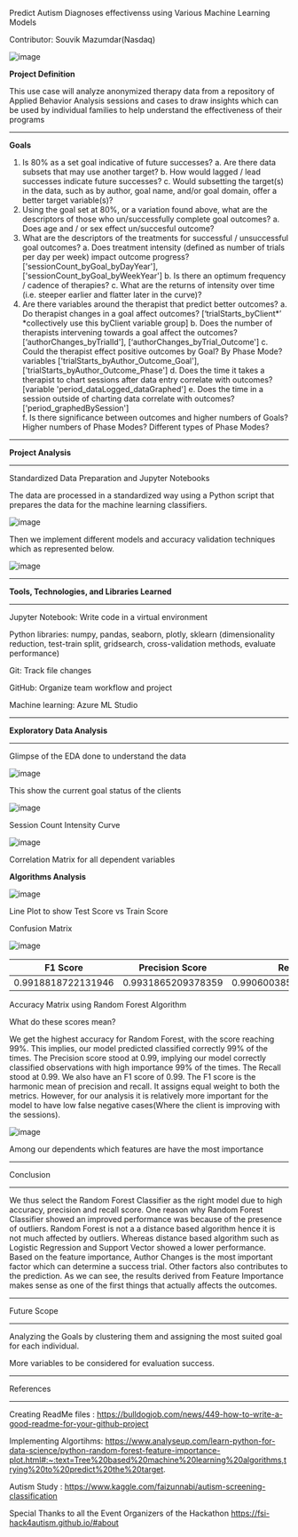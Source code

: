 Predict Autism Diagnoses effectivenss using Various Machine Learning Models

Contributor: Souvik Mazumdar(Nasdaq)

![image](https://user-images.githubusercontent.com/8531740/116724901-d711fe00-a9fe-11eb-9f00-154c6591434b.png)

<strong>Project Definition</strong>

This use case will analyze anonymized therapy data from a repository of Applied Behavior Analysis sessions and cases to draw insights which can be used by individual families to help understand the effectiveness of their programs

<hr/>

<strong>Goals</strong>

1)	Is 80% as a set goal indicative of future successes? 
a.	Are there data subsets that may use another target? 
b.	How would lagged / lead successes indicate future successes? 
c.	Would subsetting the target(s) in the data, such as by author, goal name, and/or goal domain, offer a better target variable(s)?  
2)	Using the goal set at 80%, or a variation found above, what are the descriptors of those who un/successfully complete goal outcomes? 
a.	Does age and / or sex effect un/succesful outcome? 
3)	What are the descriptors of the treatments for successful / unsuccessful goal outcomes?
a.	Does treatment intensity (defined as number of trials per day per week) impact outcome progress? ['sessionCount_byGoal_byDayYear'], ['sessionCount_byGoal_byWeekYear']
b.	Is there an optimum frequency / cadence of therapies? 
c.	What are the returns of intensity over time (i.e. steeper earlier and flatter later in the curve)?
4)	Are there variables around the therapist that predict better outcomes? 
a.	Do therapist changes in a goal affect outcomes? [‘trialStarts_byClient*’ *collectively use this byClient variable group]
b.	Does the number of therapists intervening towards a goal affect the outcomes? [‘authorChanges_byTrialId'], [‘authorChanges_byTrial_Outcome']
c.	Could the therapist effect positive outcomes by Goal? By Phase Mode? variables ['trialStarts_byAuthor_Outcome_Goal'], ['trialStarts_byAuthor_Outcome_Phase']
d.	Does the time it takes a therapist to chart sessions after data entry correlate with outcomes? [variable 'period_dataLogged_dataGraphed']
e.	Does the time in a session outside of charting data correlate with outcomes? ['period_graphedBySession']	
f.	Is there significance between outcomes and higher numbers of Goals? Higher numbers of Phase Modes? Different types of Phase Modes?

<hr/>

<strong> Project Analysis </strong>

<hr/>

Standardized Data Preparation and Jupyter Notebooks

The data are processed in a standardized way using a Python script that prepares the data for the machine learning classifiers.

![image](https://user-images.githubusercontent.com/8531740/116727103-c2833500-aa01-11eb-982a-4c07591da381.png)

 Then we implement different models and accuracy validation techniques which as represented below.

![image](https://user-images.githubusercontent.com/8531740/116727663-7a184700-aa02-11eb-84ec-01c3821405c3.png)

<hr />

<strong>Tools, Technologies, and Libraries Learned</strong>

<hr />

Jupyter Notebook: Write code in a virtual environment

Python libraries</bold>: numpy, pandas, seaborn, plotly, sklearn (dimensionality reduction, test-train split, gridsearch, cross-validation methods, evaluate performance)

Git: Track file changes

GitHub: Organize team workflow and project

Machine learning: Azure ML Studio

<hr />

<strong> Exploratory Data Analysis </strong>

<hr />

Glimpse of the EDA done to understand the data

![image](https://user-images.githubusercontent.com/8531740/116728367-733e0400-aa03-11eb-8e8b-390361cdecf7.png)

This show the current goal status of the clients

![image](https://user-images.githubusercontent.com/8531740/116728670-d334aa80-aa03-11eb-8f46-ae1c1b3e452f.png)
 
Session Count Intensity Curve
 
![image](https://user-images.githubusercontent.com/8531740/116728788-f95a4a80-aa03-11eb-8f49-be86a6657cf2.png)

Correlation Matrix for all dependent variables

<strong> Algorithms Analysis </strong>

![image](https://user-images.githubusercontent.com/8531740/116728922-27d82580-aa04-11eb-80d4-a9320cc567b6.png)

Line Plot to show Test Score vs Train Score

Confusion Matrix

![image](https://user-images.githubusercontent.com/8531740/116729050-5229e300-aa04-11eb-82cb-abf07bb788da.png)

| F1 Score      | Precision Score         | Recall Score  |
| ------------- |:-------------:| -----:|
| 0.9918818722131946     | 0.9931865209378359 |0.9906003851387001 |

Accuracy Matrix using Random Forest Algorithm

What do these scores mean?

We get the highest accuracy for Random Forest, with the score reaching 99%. This implies, our model predicted classified correctly 99% of the times. 
The Precision score stood at 0.99, implying our model correctly classified observations with high importance 99% of the times. 
The Recall stood at 0.99. We also have an F1 score of 0.99. 
The F1 score is the harmonic mean of precision and recall. It assigns equal weight to both the metrics.
However, for our analysis it is relatively more important for the model to have low false negative cases(Where the client is improving with the sessions).

![image](https://user-images.githubusercontent.com/8531740/116730563-450df380-aa06-11eb-8167-d2f4fcb86524.png)

Among our dependents which features are have the most importance

<hr />

Conclusion

<hr />

We thus select the Random Forest Classifier as the right model due to high accuracy, precision and recall score. 
One reason why Random Forest Classifier showed an improved performance was because of the presence of outliers. 
Random Forest is not a a distance based algorithm hence it is not much affected by outliers. 
Whereas distance based algorithm such as Logistic Regression and Support Vector showed a lower performance. 
Based on the feature importance, Author Changes is the most important factor which can determine a success trial. 
Other factors also contributes to the prediction. As we can see, the results derived from Feature Importance makes sense as one of the first things that actually affects the outcomes.

<hr />

Future Scope

<hr />

Analyzing the Goals by clustering them and assigning the most suited goal for each individual.

More variables to be considered for evaluation success.

<hr />

References

<hr />

Creating ReadMe files : https://bulldogjob.com/news/449-how-to-write-a-good-readme-for-your-github-project

Implementing Algortihms: https://www.analyseup.com/learn-python-for-data-science/python-random-forest-feature-importance-plot.html#:~:text=Tree%20based%20machine%20learning%20algorithms,trying%20to%20predict%20the%20target.

Autism Study : https://www.kaggle.com/faizunnabi/autism-screening-classification

Special Thanks to all the Event Organizers of the Hackathon https://fsi-hack4autism.github.io/#about
